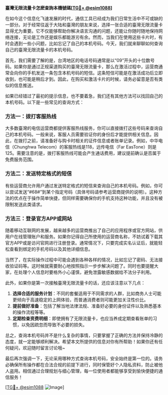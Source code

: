 **臺灣无限流量卡怎麽查詢本機號碼[[TG💪+ @esim1088](https://t.me/s/esim1088)]**

在如今这个信息化飞速发展的时代，通信工具已经成为我们日常生活中不可或缺的一部分。对于经常往返于大陆和臺灣的朋友来说，选择一张合适的臺灣无限流量卡显得尤为重要。它不仅能够帮助你解决语言沟通的问题，还能让你随时随地保持网络连接，无论是工作还是娱乐都能游刃有余。然而，当我们在使用这些卡片时，有时会遇到一些小问题，比如忘记了自己的本机号码。今天，我们就来聊聊如何查询自己的臺灣无限流量卡的本机号码。

首先，我们需要了解的是，台湾地区的电话号码通常是以“09”开头的十位数号码。如果你是通过正规渠道购买的臺灣无限流量卡，那么在激活过程中，运营商通常会向你的手机发送一条包含本机号码的短信。这条短信可能是在激活成功后立即收到，也可能是稍后才到。因此，在购买和激活卡片的时候，请务必留意是否有类似的信息推送。

如果已经错过了最初的提示信息，也不要着急，我们还有其他方法可以找回自己的本机号码。以下是一些常见的查询方式：

### 方法一：拨打客服热线

大多数臺灣的电信运营商都提供客服热线服务，你可以直接拨打这些号码来查询自己的本机号码。一般来说，客服人员需要验证你的身份后才能提供相关信息。因此，在拨打之前，请准备好与购卡时相关的证件信息或者账单记录。例如，中华电信（Chunghwa Telecom）的客服热线是118，远传电信（Far EasTone）则是125。需要注意的是，拨打客服热线可能会产生通话费用，建议提前确认是否属于免费服务范围。

### 方法二：发送特定格式的短信

有些运营商允许用户通过发送特定格式的短信来查询自己的本机号码。例如，你可以尝试发送“#68#”到某个指定号码（具体号码请参考运营商提供的说明）。这种方法的优点在于操作简单快捷，但同样需要确保你的手机支持这种功能，并且没有被限制发送此类请求。

### 方法三：登录官方APP或网站

随着移动互联网的发展，越来越多的运营商推出了自己的应用程序或官方网站，供用户在线管理账户和服务。如果你记得自己所使用的运营商名称，不妨试着下载其官方APP或是访问官网进行注册登录。通常情况下，只要完成实名认证后，就能轻松查看到绑定的手机号码以及其他详细信息。

当然了，在实际操作过程中可能会遇到各种各样的情况，比如忘记了密码、无法接收验证码等。这时候就需要耐心地按照指示一步步解决问题了。同时也要提醒大家，在处理个人信息时要格外小心谨慎，避免泄露敏感数据给不法分子利用。

此外，如果你是第一次接触臺灣无限流量卡的话，还应该注意以下几点：

1. **选择合适的服务计划**：不同的套餐适用于不同需求的人群，比如商务人士可能更倾向于高速稳定的上网体验，而普通消费者则可能更加关注性价比。
2. **提前做好准备**：包括了解当地法律法规、准备好必要的身份证件以及熟悉基本的操作流程等等。
3. **定期检查资费明细**：即使拥有了无限流量卡，也应当养成定期查看账单的习惯，以免因疏忽而导致不必要的损失。

总之，查询本机号码并不是什么复杂的事情，只要掌握了正确的方法并保持冷静的态度，就一定能够顺利解决。希望本文所提供的信息对你有所帮助！如果你还有任何疑问，欢迎随时留言讨论哦~

最后再次强调一下，无论采用哪种方式查询本机号码，安全始终是第一位的。请务必确保所有操作都在合法合规的前提下进行，同时保管好个人隐私资料，防止被他人盗用。相信通过合理规划与细心管理，每一位使用者都能够享受到愉快便捷的通信服务！

[[TG💪+ @esim1088](https://t.me/s/esim1088) ![Image](https://i.postimg.cc/4NQfJmqS/Snipaste-2025-05-13-00-14-12.png)]